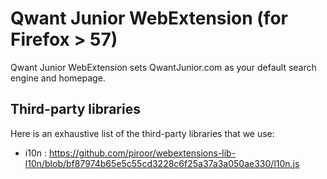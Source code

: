Qwant Junior WebExtension (for Firefox > 57)
================

Qwant Junior WebExtension sets QwantJunior.com as your default search engine and homepage.

## Third-party libraries

Here is an exhaustive list of the third-party libraries that we use:

- i10n : https://github.com/piroor/webextensions-lib-l10n/blob/bf87974b65e5c55cd3228c6f25a37a3a050ae330/l10n.js
